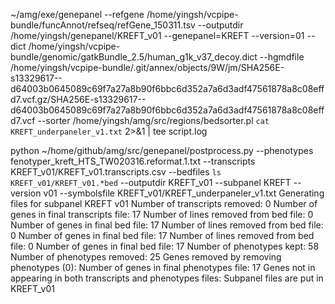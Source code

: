 ~/amg/exe/genepanel --refgene /home/yingsh/vcpipe-bundle/funcAnnot/refseq/refGene_150311.tsv --outputdir /home/yingsh/genepanel/KREFT_v01 --genepanel=KREFT --version=01 --dict /home/yingsh/vcpipe-bundle/genomic/gatkBundle_2.5/human_g1k_v37_decoy.dict --hgmdfile /home/yingsh/vcpipe-bundle/.git/annex/objects/9W/jm/SHA256E-s13329617--d64003b0645089c69f7a27a8b90f6bbc6d352a7a6d3adf47561878a8c08effd7.vcf.gz/SHA256E-s13329617--d64003b0645089c69f7a27a8b90f6bbc6d352a7a6d3adf47561878a8c08effd7.vcf --sorter /home/yingsh/amg/src/regions/bedsorter.pl `cat KREFT_underpaneler_v1.txt` 2>&1 | tee script.log

python ~/home/github/amg/src/genepanel/postprocess.py --phenotypes fenotyper_kreft_HTS_TW020316.reformat.1.txt --transcripts KREFT_v01/KREFT_v01.transcripts.csv --bedfiles `ls KREFT_v01/KREFT_v01.*bed` --outputdir KREFT_v01 --subpanel KREFT --version v01 --symbolsfile KREFT_v01/KREFT_underpaneler_v1.txt 
Generating files for subpanel KREFT v01
Number of transcripts removed: 0
Number of genes in final transcripts file: 17
Number of lines removed from bed file: 0
Number of genes in final bed file: 17
Number of lines removed from bed file: 0
Number of genes in final bed file: 17
Number of lines removed from bed file: 0
Number of genes in final bed file: 17
Number of phenotypes kept: 58
Number of phenotypes removed: 25
Genes removed by removing phenotypes (0): 
Number of genes in final phenotypes file: 17
Genes not in appearing in both transcripts and phenotypes files: 
Subpanel files are put in KREFT_v01
